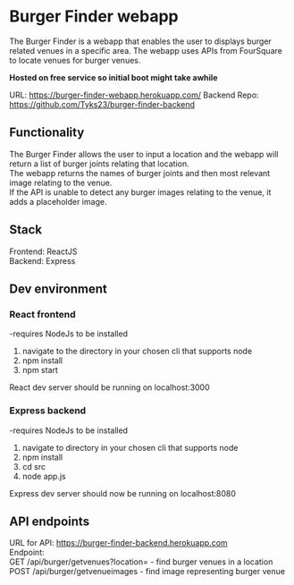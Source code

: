 # Burger Finder webapp
 

The Burger Finder is a webapp that enables the user to displays burger related venues in a specific area. The webapp uses APIs from FourSquare to locate venues for burger venues. 

**Hosted on free service so initial boot might take awhile**

URL: https://burger-finder-webapp.herokuapp.com/
Backend Repo: https://github.com/Tyks23/burger-finder-backend

## Functionality

The Burger Finder allows the user to input a location and the webapp will return a list of burger joints relating that location.    
The webapp returns the names of burger joints and then most relevant image relating to the venue.  
If the API is unable to detect any burger images relating to the venue, it adds a placeholder image.

## Stack
Frontend: 
ReactJS  
Backend: 
Express

## Dev environment

### React frontend
-requires NodeJs to be installed

1) navigate to the directory in your chosen cli that supports node
2) npm install
3) npm start

React dev server should be running on localhost:3000

### Express backend

-requires NodeJs to be installed 

1) navigate to directory in your chosen cli that supports node 
2) npm install
3) cd src 
4) node app.js 

Express dev server should now be running on localhost:8080


## API endpoints

URL for API: https://burger-finder-backend.herokuapp.com  
Endpoint:  
 GET /api/burger/getvenues?location=<location> -  find burger venues in a location  
 POST /api/burger/getvenueimages - find image representing burger venue  



